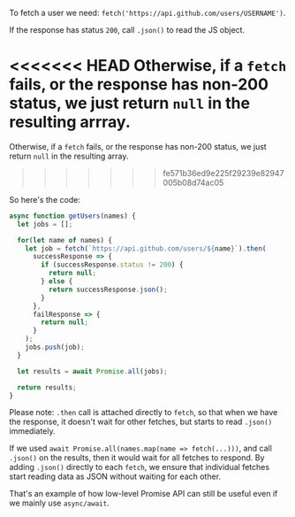 
To fetch a user we need: `fetch('https://api.github.com/users/USERNAME')`.

If the response has status `200`, call `.json()` to read the JS object.

<<<<<<< HEAD
Otherwise, if a `fetch` fails, or the response has non-200 status, we just return `null` in the resulting arrray.
=======
Otherwise, if a `fetch` fails, or the response has non-200 status, we just return `null` in the resulting array.
>>>>>>> fe571b36ed9e225f29239e82947005b08d74ac05

So here's the code:

```js demo
async function getUsers(names) {
  let jobs = [];

  for(let name of names) {
    let job = fetch(`https://api.github.com/users/${name}`).then(
      successResponse => {
        if (successResponse.status != 200) {
          return null;
        } else {
          return successResponse.json();
        }
      },
      failResponse => {
        return null;
      }
    );
    jobs.push(job);
  }

  let results = await Promise.all(jobs);

  return results;
}
```

Please note: `.then` call is attached directly to `fetch`, so that when we have the response, it doesn't wait for other fetches, but starts to read `.json()` immediately.

If we used `await Promise.all(names.map(name => fetch(...)))`, and call `.json()` on the results, then it would wait for all fetches to respond. By adding `.json()` directly to each `fetch`, we ensure that individual fetches start reading data as JSON without waiting for each other.

That's an example of how low-level Promise API can still be useful even if we mainly use `async/await`.
